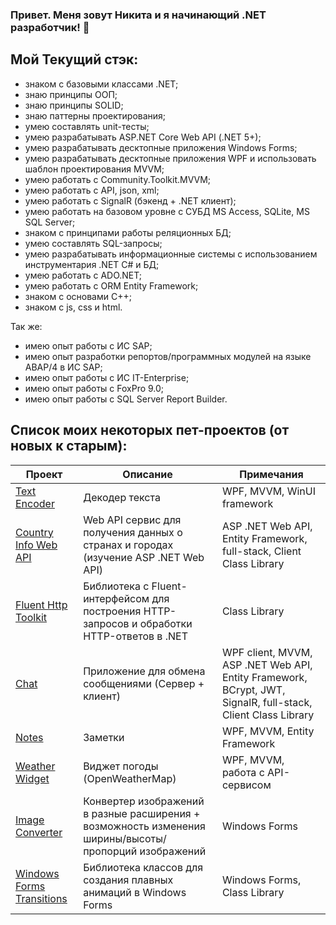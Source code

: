 ### Привет. Меня зовут Никита и я начинающий .NET разработчик! 👋

## Мой Текущий стэк:
- знаком с базовыми классами .NET;
- знаю принципы ООП;
- знаю принципы SOLID;
- знаю паттерны проектирования;
- умею составлять unit-тесты;
- умею разрабатывать ASP.NET Core Web API (.NET 5+);
- умею разрабатывать десктопные приложения Windows Forms;
- умею разрабатывать десктопные приложения WPF и использовать шаблон проектирования MVVM;
- умею работать с Community.Toolkit.MVVM;
- умею работать с API, json, xml;
- умею работать с SignalR (бэкенд + .NET клиент);
- умею работать на базовом уровне с СУБД MS Access, SQLite, MS SQL Server;
- знаком с принципами работы реляционных БД;
- умею составлять SQL-запросы;
- умею разрабатывать информационные системы с использованием инструментария .NET C# и БД;
- умею работать с ADO.NET;
- умею работать с ORM Entity Framework;
- знаком с основами C++;
- знаком с js, css и html.

Так же:
- имею опыт работы с ИС SAP;
- имею опыт разработки репортов/программных модулей на языке ABAP/4 в ИС SAP;
- имею опыт работы с ИС IT-Enterprise;
- имею опыт работы с FoxPro 9.0;
- имею опыт работы с SQL Server Report Builder.

## Список моих некоторых пет-проектов (от новых к старым):
| Проект | Описание | Примечания |
| --- | --- | --- |
| <a href="https://github.com/kerminator-dev/Encoder">Text Encoder</a> | Декодер текста | WPF, MVVM, WinUI framework |
| <a href="https://github.com/kerminator-dev/Country-Info">Country Info Web API</a> | Web API сервис для получения данных о странах и городах (изучение ASP .NET Web API) | ASP .NET Web API, Entity Framework, full-stack, Client Class Library |
| <a href="https://github.com/kerminator-dev/FluentHttpToolkit">Fluent Http Toolkit</a> | Библиотека с Fluent-интерфейсом для построения HTTP-запросов и обработки HTTP-ответов в .NET | Class Library |
| <a href="https://github.com/kerminator-dev/Simple-Chat">Chat</a> | Приложение для обмена сообщениями (Сервер + клиент) | WPF client, MVVM, ASP .NET Web API, Entity Framework, BCrypt, JWT, SignalR, full-stack, Client Class Library |
| <a href="https://github.com/kerminator-dev/NotesApp">Notes</a> | Заметки | WPF, MVVM, Entity Framework |
| <a href="https://github.com/kerminator-dev/WeatherWidget">Weather Widget</a> | Виджет погоды (OpenWeatherMap) | WPF, MVVM, работа с API-сервисом |
| <a href="https://github.com/kerminator-dev/Image-Converter">Image Converter</a> | Конвертер изображений в разные расширения + возможность изменения ширины/высоты/пропорций изображений | Windows Forms |
| <a href="https://github.com/kerminator-dev/Transitions">Windows Forms Transitions</a> | Библиотека классов для создания плавных анимаций в Windows Forms | Windows Forms, Class Library |



<!--
**kerminator-dev/kerminator-dev** is a ✨ _special_ ✨ repository because its `README.md` (this file) appears on your GitHub profile.

Here are some ideas to get you started:

- 🔭 I’m currently working on ...
- 🌱 I’m currently learning ...
- 👯 I’m looking to collaborate on ...
- 🤔 I’m looking for help with ...
- 💬 Ask me about ...
- 📫 How to reach me: ...
- 😄 Pronouns: ...
- ⚡ Fun fact: ...
-->

